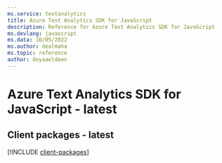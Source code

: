 ```yaml
---
ms.service: textanalytics
title: Azure Text Analytics SDK for JavaScript
description: Reference for Azure Text Analytics SDK for JavaScript
ms.devlang: javascript
ms.data: 10/05/2022
ms.author: dealmaha
ms.topic: reference
author: deyaaeldeen
---
```

# Azure Text Analytics SDK for JavaScript - latest

## Client packages - latest
[!INCLUDE [client-packages](text-analytics-client-index.md)]
